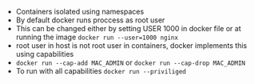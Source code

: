 - Containers isolated using namespaces
- By default docker runs proccess as root user
- This can be changed either by setting USER 1000 in docker file or at running the image `docker run --user=1000 nginx`
- root user in host is not root user in containers, docker implements this using capabilities
- `docker run --cap-add MAC_ADMIN` or `docker run --cap-drop MAC_ADMIN`
- To run with all capabilities `docker run --priviliged`
